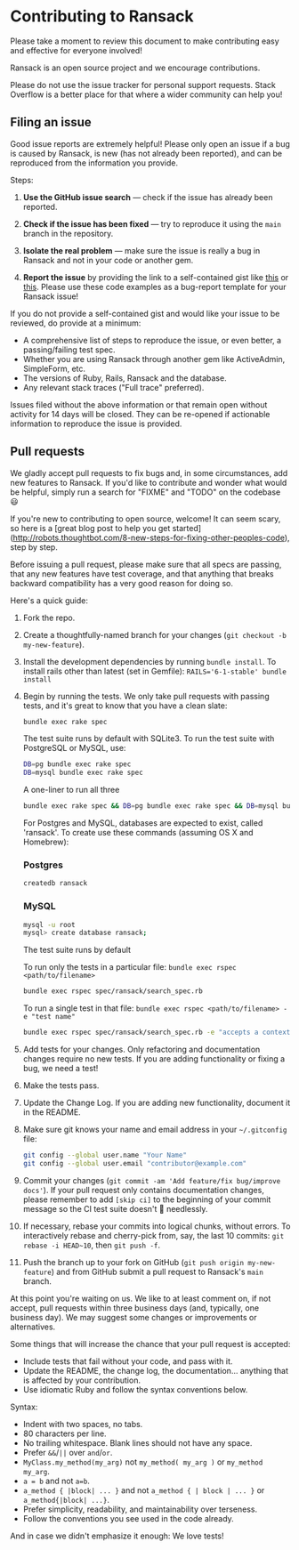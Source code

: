 # Contributing to Ransack

Please take a moment to review this document to make contributing easy and
effective for everyone involved!

Ransack is an open source project and we encourage contributions.

Please do not use the issue tracker for personal support requests. Stack
Overflow is a better place for that where a wider community can help you!

## Filing an issue

Good issue reports are extremely helpful! Please only open an issue if a bug
is caused by Ransack, is new (has not already been reported), and can be
reproduced from the information you provide.

Steps:

1. **Use the GitHub issue search** &mdash; check if the issue has already been
   reported.

2. **Check if the issue has been fixed** &mdash; try to reproduce it using the
   `main` branch in the repository.

3. **Isolate the real problem** &mdash; make sure the issue is really a bug in
   Ransack and not in your code or another gem.

4. **Report the issue** by providing the link to a self-contained
   gist like [this](https://github.com/activerecord-hackery/ransack/blob/main/bug_report_templates/test-ransack-scope-and-column-same-name.rb) or
   [this](https://github.com/activerecord-hackery/ransack/blob/main/bug_report_templates/test-ransacker-arel-present-predicate.rb). Please use
   these code examples as a bug-report template for your Ransack issue!

If you do not provide a self-contained gist and would like your issue to be reviewed, do provide at a minimum:

- A comprehensive list of steps to reproduce the issue, or even better, a
  passing/failing test spec.
- Whether you are using Ransack through another gem like ActiveAdmin,
  SimpleForm, etc.
- The versions of Ruby, Rails, Ransack and the database.
- Any relevant stack traces ("Full trace" preferred).

Issues filed without the above information or that remain open without activity
for 14 days will be closed. They can be re-opened if actionable information to reproduce the issue is provided.

## Pull requests

We gladly accept pull requests to fix bugs and, in some circumstances, add new
features to Ransack. If you'd like to contribute and wonder what would be
helpful, simply run a search for "FIXME" and "TODO" on the codebase :smiley:

If you're new to contributing to open source, welcome! It can seem scary, so
here is a [great blog post to help you get started]
(http://robots.thoughtbot.com/8-new-steps-for-fixing-other-peoples-code),
step by step.

Before issuing a pull request, please make sure that all specs are passing,
that any new features have test coverage, and that anything that breaks
backward compatibility has a very good reason for doing so.

Here's a quick guide:

1. Fork the repo.

2. Create a thoughtfully-named branch for your changes (`git checkout -b my-new-feature`).

3. Install the development dependencies by running `bundle install`.
   To install rails other than latest (set in Gemfile): `RAILS='6-1-stable' bundle install`

4. Begin by running the tests. We only take pull requests with passing tests,
   and it's great to know that you have a clean slate:

   ```sh
   bundle exec rake spec
   ```

   The test suite runs by default with SQLite3. To run the test suite with PostgreSQL or MySQL, use:

   ```sh
   DB=pg bundle exec rake spec
   DB=mysql bundle exec rake spec
   ```

   A one-liner to run all three

   ```sh
   bundle exec rake spec && DB=pg bundle exec rake spec && DB=mysql bundle exec rake spec
   ```

   For Postgres and MySQL, databases are expected to exist, called 'ransack'. To create use these commands (assuming OS X and Homebrew):

   ### Postgres

   ```sh
   createdb ransack
   ```

   ### MySQL

   ```sh
   mysql -u root
   mysql> create database ransack;
   ```

   The test suite runs by default

   To run only the tests in a particular file: `bundle exec rspec <path/to/filename>`

   ```sh
   bundle exec rspec spec/ransack/search_spec.rb
   ```

   To run a single test in that file: `bundle exec rspec <path/to/filename> -e "test name"`

   ```sh
   bundle exec rspec spec/ransack/search_spec.rb -e "accepts a context option"
   ```

5. Add tests for your changes. Only refactoring and documentation changes
   require no new tests. If you are adding functionality or fixing a bug, we
   need a test!

6. Make the tests pass.

7. Update the Change Log. If you are adding new functionality, document it in
   the README.

8. Make sure git knows your name and email address in your `~/.gitconfig` file:

   ```sh
   git config --global user.name "Your Name"
   git config --global user.email "contributor@example.com"
   ```

9. Commit your changes (`git commit -am 'Add feature/fix bug/improve docs'`).
   If your pull request only contains documentation changes, please remember
   to add `[skip ci]` to the beginning of your commit message so the CI
   test suite doesn't :runner: needlessly.

10. If necessary, rebase your commits into logical chunks, without errors. To
    interactively rebase and cherry-pick from, say, the last 10 commits:
    `git rebase -i HEAD~10`, then `git push -f`.

11. Push the branch up to your fork on GitHub
    (`git push origin my-new-feature`) and from GitHub submit a pull request to
    Ransack's `main` branch.

At this point you're waiting on us. We like to at least comment on, if not
accept, pull requests within three business days (and, typically, one business
day). We may suggest some changes or improvements or alternatives.

Some things that will increase the chance that your pull request is accepted:

- Include tests that fail without your code, and pass with it.
- Update the README, the change log, the documentation... anything that is
  affected by your contribution.
- Use idiomatic Ruby and follow the syntax conventions below.

Syntax:

- Indent with two spaces, no tabs.
- 80 characters per line.
- No trailing whitespace. Blank lines should not have any space.
- Prefer `&&`/`||` over `and`/`or`.
- `MyClass.my_method(my_arg)` not `my_method( my_arg )` or `my_method my_arg`.
- `a = b` and not `a=b`.
- `a_method { |block| ... }` and not `a_method { | block | ... }` or
  `a_method{|block| ...}`.
- Prefer simplicity, readability, and maintainability over terseness.
- Follow the conventions you see used in the code already.

And in case we didn't emphasize it enough: We love tests!
